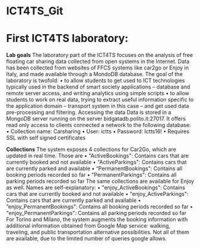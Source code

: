# ICT4TS_Git
# First ICT4TS laboratory: 
**Lab goals**
The laboratory part of the ICT4TS focuses on the analysis of free floating car sharing data collected from open systems in the Internet. Data has been collected from websites of FFCS systems like car2go or Enjoy in Italy, and made available through a MondoDB database. The goal of the laboratory is twofold:
• to allow students to get used to ICT technologies typically used in the backend of smart society applications – database and remote server access, and writing analytics using simple scripts
• to allow students to work on real data, trying to extract useful information specific to the application domain – transport system in this case – and get used data pre-processing and filtering.
Accessing the data
Data is stored in a MongoDB server running on the server bidgatadb.polito.it:27017. It offers read only access to clients connected a network to the following database:
• Collection name: Carsharing
• User: ictts
• Password: Ictts16!
• Requires SSL with self signed certificates

**Collections**
The system exposes 4 collections for Car2Go, which are updated in real time. Those are
• "ActiveBookings": Contains cars that are currently booked and not available
• "ActiveParkings": Contains cars that are currently parked and available
• “PermanentBookings": Contains all booking periods recorded so far
• "PermanentParkings": Contains all parking periods recorded so far
The same collections are available for Enjoy as well. Names are self-explanatory:
• "enjoy_ActiveBookings": Contains cars that are currently booked and not available
• "enjoy_ActiveParkings": Contains cars that are currently parked and available
• ”enjoy_PermanentBookings": Contains all booking periods recorded so far
• "enjoy_PermanentParkings": Contains all parking periods recorded so far
For Torino and Milano, the system augments the booking information with additional information obtained from Google Map service: walking, traveling, and public transportation alternative possibilities. Not all of them are available, due to the limited number of queries google allows.
